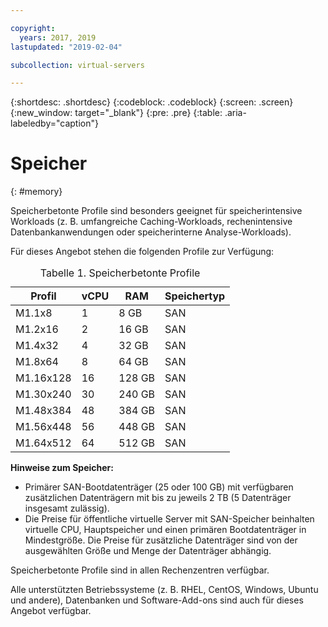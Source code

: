 ```yaml
---

copyright:
  years: 2017, 2019
lastupdated: "2019-02-04"

subcollection: virtual-servers

---
```


{:shortdesc: .shortdesc}
{:codeblock: .codeblock}
{:screen: .screen}
{:new_window: target="_blank"}
{:pre: .pre}
{:table: .aria-labeledby="caption"}

# Speicher
{: #memory}

Speicherbetonte Profile sind besonders geeignet für speicherintensive Workloads (z. B. umfangreiche Caching-Workloads, rechenintensive Datenbankanwendungen oder speicherinterne Analyse-Workloads).

Für dieses Angebot stehen die folgenden Profile zur Verfügung:

<table>
<CAPTION>Tabelle 1. Speicherbetonte Profile</CAPTION>
<THEAD>
<TR>
<th>Profil</th>
<th>vCPU</th>
<th>RAM</th>
<th>Speichertyp</th>
</TR>
</THEAD>
<TBODY>
<tr>
<td>M1.1x8</td>
<td>1</td>
<td>8 GB</td>
<td>SAN</td>
</tr>
<tr>
<td>M1.2x16</td>
<td>2</td>
<td>16 GB</td>
<td>SAN</td>
</tr>
<tr>
<td>M1.4x32</td>
<td>4</td>
<td>32 GB</td>
<td>SAN</td>
</tr>
<tr>
<td>M1.8x64</td>
<td>8</td>
<td>64 GB</td>
<td>SAN</td>
</tr>
<tr>
<td>M1.16x128</td>
<td>16</td>
<td>128 GB</td>
<td>SAN</td>
</tr>
<tr>
<td>M1.30x240</td>
<td>30</td>
<td>240 GB</td>
<td>SAN</td>
</tr>
<tr>
<td>M1.48x384</td>
<td>48</td>
<td>384 GB</td>
<td>SAN</td>
</tr>
<tr>
<td>M1.56x448</td>
<td>56</td>
<td>448 GB</td>
<td>SAN</td>
</tr>
<tr>
<td>M1.64x512</td>
<td>64</td>
<td>512 GB</td>
<td>SAN</td>
</tr>
</TBODY>
</table>

**Hinweise zum Speicher:**
* Primärer SAN-Bootdatenträger (25 oder 100 GB) mit verfügbaren zusätzlichen Datenträgern mit bis zu jeweils 2 TB (5 Datenträger insgesamt zulässig).
* Die Preise für öffentliche virtuelle Server mit SAN-Speicher beinhalten virtuelle CPU, Hauptspeicher und einen primären Bootdatenträger in Mindestgröße. Die Preise für zusätzliche Datenträger sind von der ausgewählten Größe und Menge der Datenträger abhängig.  

Speicherbetonte Profile sind in allen Rechenzentren verfügbar.

Alle unterstützten Betriebssysteme (z. B. RHEL, CentOS, Windows, Ubuntu und andere), Datenbanken und Software-Add-ons sind auch für dieses Angebot verfügbar.  

